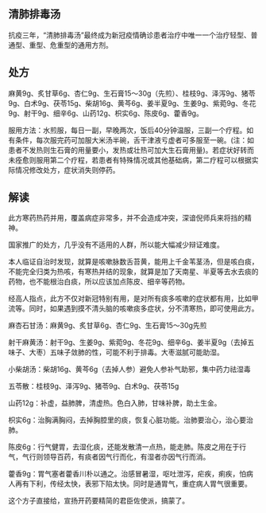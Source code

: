 ## 清肺排毒汤

抗疫三年，“清肺排毒汤”最终成为新冠疫情确诊患者治疗中唯一一个治疗轻型、普通型、重型、危重型的通用方剂。

## 处方

麻黄9g、炙甘草6g、杏仁9g、生石膏15～30g（先煎）、桂枝9g、泽泻9g、猪苓9g、白术9g、茯苓15g、柴胡16g、黄芩6g、姜半夏9g、生姜9g、紫菀9g、冬花9g、射干9g、细辛6g、山药12g、枳实6g、陈皮6g、藿香9g。

服用方法：水煎服，每日一副，早晚两次，饭后40分钟温服，三副一个疗程。如有条件，每次服完药可加服大米汤半碗，舌干津液亏虚者可多服至一碗。(注：如患者不发热则生石膏的用量要小，发热或壮热可加大生石膏用量)。若症状好转而未痊愈则服用第二个疗程，若患者有特殊情况或其他基础病，第二疗程可以根据实际情况修改处方，症状消失则停药。

## 解读

此方寒药热药并用，覆盖病症非常多，并不会造成冲突，深谙倪师兵来将挡的精神。

国家推广的处方，几乎没有不适用的人群，所以能大幅减少辩证难度。

本人临证自治时发现，就算是咳嗽脉数舌苔黄，能用上千金苇茎汤，但是咳白痰，不能完全归类为热咳，有寒热并结的现象，就算是加了天南星、半夏等去水去痰的药物，也不能根治白痰，所以应该加点陈皮、细辛等药物。

经高人指点，此方不仅对新冠特别有用，是对所有痰多咳嗽的症状都有用，比如甲流等。同时，如果遇到摸不清头脑的咳嗽痰多症状，分不清寒热，即可使用此方。

麻杏石甘汤：麻黄9g、炙甘草6g、杏仁9g、生石膏15～30g先煎

射干麻黄汤：射干9g、生姜9g、紫菀9g、冬花9g、细辛6g、姜半夏9g（去掉五味子、大枣）五味子敛肺的性，可能不利于排毒。大枣滋腻可能助湿。

小柴胡汤：柴胡16g、黄芩6g（去掉人参）避免人参补气助邪，集中药力祛湿毒

五苓散：桂枝9g、泽泻9g、猪苓9g、白术9g、茯苓15g

山药12g：补虚，益肺脾，清虚热。色白入肺，甘味补脾，助土生金。

枳实6g：治胸满胸闷，去掉胸腔里的痰，恢复心脏功能。治肺要治心，治心要治肺。

陈皮6g：行气健胃，去湿化痰，还能发散清一点热，能走肺。陈皮之用在于行气，气行则领导百药，有痰者因气行而化，有湿者亦因气行而消。

藿香9g：胃气塞者藿香川朴以通之。治感冒暑湿，呕吐泄泻，疟疾，痢疾，怕病人再有下利，传经太快，表邪下陷太快。同时是通胃气，重症病人胃气很重要。

这个方子直接给，宣扬开药要精简的君臣佐使派，搞蒙了。